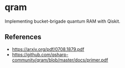 # qram
Implementing bucket-brigade quantum RAM with Qiskit.

## References
- https://arxiv.org/pdf/0708.1879.pdf
- https://github.com/qsharp-community/qram/blob/master/docs/primer.pdf

